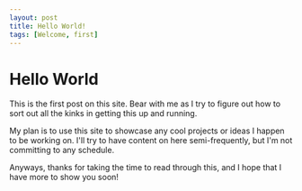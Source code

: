 ```yaml
---
layout: post
title: Hello World!
tags: [Welcome, first]
---
```


# Hello World
This is the first post on this site. Bear with me as I try to figure out how to
sort out all the kinks in getting this up and running.

My plan is to use this site to showcase any cool projects or ideas I happen
to be working on. I'll try to have content on here semi-frequently, but
I'm not committing to any schedule.

Anyways, thanks for taking the time to read through this, and I hope that
I have more to show you soon!
